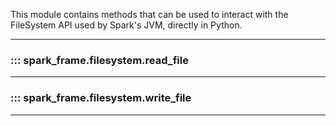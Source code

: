 This module contains methods that can be used to interact with the FileSystem API used by Spark's JVM, 
directly in Python.

---

### ::: spark_frame.filesystem.read_file
---
### ::: spark_frame.filesystem.write_file
---
